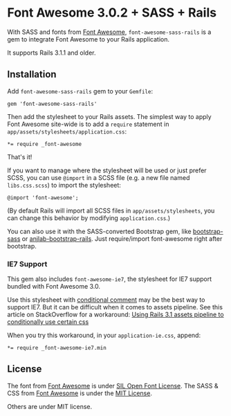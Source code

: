 # Font Awesome 3.0.2 + SASS + Rails

With SASS and fonts from [Font Awesome](http://fortawesome.github.com/Font-Awesome), `font-awesome-sass-rails` is a gem to integrate Font Awesome to your Rails application.

It supports Rails 3.1.1 and older.

## Installation

Add `font-awesome-sass-rails` gem to your `Gemfile`:

    gem 'font-awesome-sass-rails'

Then add the stylesheet to your Rails assets. The simplest way to apply Font Awesome site-wide is to add a `require` statement in `app/assets/stylesheets/application.css`:

    *= require _font-awesome

That's it!

If you want to manage where the stylesheet will be used or just prefer SCSS, you can use `@import` in a SCSS file (e.g. a new file named `libs.css.scss`) to import the stylesheet:

    @import 'font-awesome';

(By default Rails will import all SCSS files in `app/assets/stylesheets`, you can change this behavior by modifying `application.css`.)

You can also use it with the SASS-converted Bootstrap gem, like [bootstrap-sass](https://github.com/thomas-mcdonald/bootstrap-sass) or [anjlab-bootstrap-rails](https://github.com/anjlab/bootstrap-rails). Just require/import font-awesome right after bootstrap.

### IE7 Support

This gem also includes `font-awesome-ie7`, the stylesheet for IE7 support bundled with Font Awesome 3.0.

Use this stylesheet with [conditional comment](http://en.wikipedia.org/wiki/Conditional_comment) may be the best way to support IE7. But it can be difficult when it comes to assets pipeline. See this article on StackOverflow for a workaround: [Using Rails 3.1 assets pipeline to conditionally use certain css](http://stackoverflow.com/questions/7134034/using-rails-3-1-assets-pipeline-to-conditionally-use-certain-css)

When you try this workaround, in your `application-ie.css`, append:

    *= require _font-awesome-ie7.min

## License

The font from [Font Awesome](http://fortawesome.github.com/Font-Awesome) is under [SIL Open Font License](http://scripts.sil.org/OFL).
The SASS & CSS from [Font Awesome](http://fortawesome.github.com/Font-Awesome) is under the [MIT License](http://opensource.org/licenses/mit-license.html).

Others are under MIT license.

